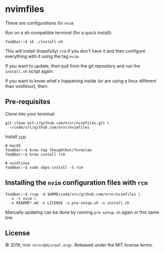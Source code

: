 # nvimfiles

These are configurations for `nvim`.

Run on a sh-compatible terminal (for a quick install):

```console
foo@bar:~$ sh ./install.sh
```

This will install (hopefully) `rcm` if you don't have it and then configure
everything with it using the tag `nvim`.

If you want to update, then pull from the git repository and run the
`install.sh` script again.

If you want to know what's happening inside (or are using a linux different than
voidlinux), then:

## Pre-requisites

Clone into your terminal:

```console
git clone git://github.com/nrxr/nvimfiles.git \
  ~/code/src/github.com/nrxr/nvimfiles
```

Install [`rcm`](https://github.com/thoughtbot/rcm):

```console
# macOS
foo@bar:~$ brew tap thoughtbot/formulae
foo@bar:~$ brew install rcm

# voidlinux
foo@bar:~$ sudo xbps-install -S rcm
```

## Installing the `nvim` configuration files with `rcm`

```console
foo@bar:~$ rcup -d $HOME/code/src/github.com/nrxr/nvimfiles \
  -v -t nvim \
  -x README*.md -x LICENSE -x pre-setup.sh -x install.sh
```

Manually updating can be done by running `pre-setup.sh` again or this same line.

## License

© 2019, nrxr `<nrxr@disroot.org>`. Released under the MIT license terms.
